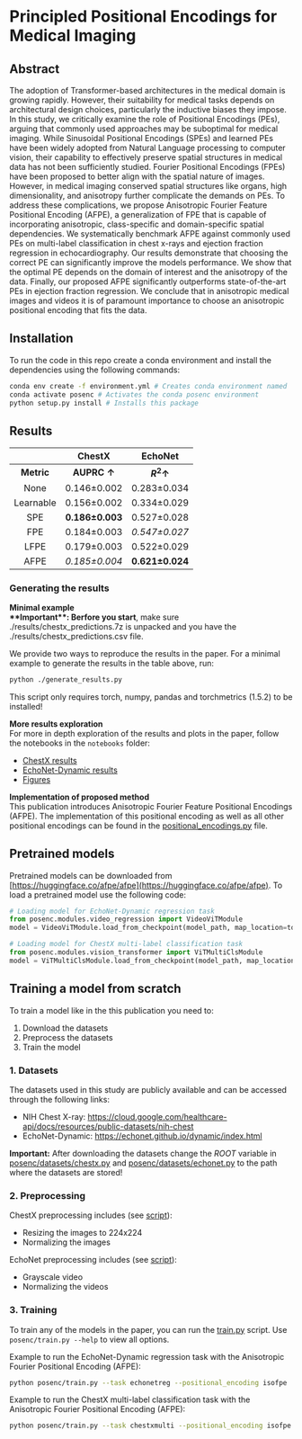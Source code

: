 # Principled Positional Encodings for Medical Imaging

## Abstract
The adoption of Transformer-based architectures in the medical domain is growing rapidly. However, their suitability for medical tasks depends on architectural design choices, particularly the inductive biases they impose. In this study, we critically examine the role of Positional Encodings (PEs), arguing that commonly used approaches may be suboptimal for medical imaging. While Sinusoidal Positional Encodings (SPEs) and learned PEs have been widely adopted from Natural Language processing to computer vision, their capability to effectively preserve spatial structures in medical data has not been sufficiently studied. Fourier Positional Encodings (FPEs) have been proposed to better align with the spatial nature of images. However, in medical imaging conserved spatial structures like organs, high dimensionality, and anisotropy further complicate the demands on PEs.
To address these complications, we propose Anisotropic Fourier Feature Positional Encoding (AFPE), a generalization of FPE that is capable of incorporating anisotropic, class-specific and domain-specific spatial dependencies. We systematically benchmark AFPE against commonly used PEs on multi-label classification in chest x-rays and ejection fraction regression in echocardiography. Our results demonstrate that choosing the correct PE can significantly improve the models performance. We show that the optimal PE depends on the domain of interest and the anisotropy of the data. Finally, our proposed AFPE significantly outperforms state-of-the-art PEs in ejection fraction regression. We conclude that in anisotropic medical images and videos it is of paramount importance to choose an anisotropic positional encoding that fits the data.

## Installation
To run the code in this repo create a conda environment and install the dependencies using the following commands:
```bash
conda env create -f environment.yml # Creates conda environment named 'posenc'
conda activate posenc # Activates the conda posenc environment
python setup.py install # Installs this package
```

## Results

|           |   ChestX              |   EchoNet             |
|:---------:|:---------------------:|:---------------------:|
| **Metric**| **AUPRC $\uparrow$**  | **$R^2 \uparrow$**    |
| None      | 0.146&#x00b1;0.002       | 0.283&#x00b1;0.034       |
| Learnable | 0.156&#x00b1;0.002       | 0.334&#x00b1;0.029       |
| SPE       | **0.186&#x00b1;0.003**   | 0.527&#x00b1;0.028       |
| FPE       | 0.184&#x00b1;0.003       | _0.547&#x00b1;0.027_     |
| LFPE      | 0.179&#x00b1;0.003       | 0.522&#x00b1;0.029       |
| AFPE      | _0.185&#x00b1;0.004_     | **0.621&#x00b1;0.024**   |

### Generating the results

**Minimal example**  
**\*\*Important\*\*: Berfore you start**, make sure ./results/chestx_predictions.7z is unpacked and you have the ./results/chestx_predictions.csv file.  

We provide two ways to reproduce the results in the paper. For a minimal example to generate the results in the table above, run:
```bash
python ./generate_results.py
```
This script only requires torch, numpy, pandas and torchmetrics (1.5.2) to be installed!

**More results exploration**  
For more in depth exploration of the results and plots in the paper, follow the notebooks in the `notebooks` folder:
- [ChestX results](notebooks/ChestX.ipynb)
- [EchoNet-Dynamic results](notebooks/EchoNet-Dynamic.ipynb)
- [Figures](notebooks/figures.ipynb)

**Implementation of proposed method**  
This publication introduces Anisotropic Fourier Feature Positional Encodings (AFPE). The implementation of this positional encoding as well as all other positional encodings can be found in the [positional_encodings.py](posenc/nets/positional_encodings.py) file.

## Pretrained models
Pretrained models can be downloaded from [https://huggingface.co/afpe/afpe](https://huggingface.co/afpe/afpe).
To load a pretrained model use the following code:
```python
# Loading model for EchoNet-Dynamic regression task
from posenc.modules.video_regression import VideoViTModule
model = VideoViTModule.load_from_checkpoint(model_path, map_location=torch.device(DEVICE))

# Loading model for ChestX multi-label classification task
from posenc.modules.vision_transformer import ViTMultiClsModule
model = ViTMultiClsModule.load_from_checkpoint(model_path, map_location=torch.device(DEVICE))
```

## Training a model from scratch
To train a model like in the this publication you need to:
1. Download the datasets
2. Preprocess the datasets
3. Train the model

### 1. Datasets

The datasets used in this study are publicly available and can be accessed through the following links: 
- NIH Chest X-ray:  https://cloud.google.com/healthcare-api/docs/resources/public-datasets/nih-chest
- EchoNet-Dynamic:  https://echonet.github.io/dynamic/index.html

**Important:** After downloading the datasets change the *ROOT* variable in [posenc/datasets/chestx.py](posenc/datasets/chestx.py) and [posenc/datasets/echonet.py](posenc/datasets/echonet.py) to the path where the datasets are stored!

### 2. Preprocessing
ChestX preprocessing includes (see [script](posenc/datasets/chestx.py)):
- Resizing the images to 224x224
- Normalizing the images

EchoNet preprocessing includes (see [script](posenc/datasets/echonet.py)):
- Grayscale video
- Normalizing the videos

### 3. Training
To train any of the models in the paper, you can run the [train.py](posenc/train.py) script.
Use ```posenc/train.py --help``` to view all options.

Example to run the EchoNet-Dynamic regression task with the Anisotropic Fourier Positional Encoding (AFPE):
```bash
python posenc/train.py --task echonetreg --positional_encoding isofpe
```

Example to run the ChestX multi-label classification task with the Anisotropic Fourier Positional Encoding (AFPE):
```bash
python posenc/train.py --task chestxmulti --positional_encoding isofpe
```
